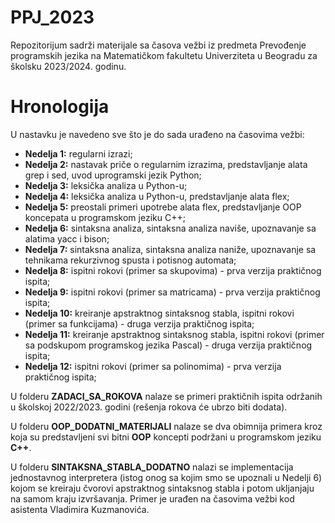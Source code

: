 # PPJ_2023
Repozitorijum sadrži materijale sa časova vežbi iz predmeta Prevođenje programskih jezika na Matematičkom fakultetu Univerziteta u Beogradu za školsku 2023/2024. godinu.

# Hronologija
U nastavku je navedeno sve što je do sada urađeno na časovima vežbi:
- **Nedelja 1:** regularni izrazi;
- **Nedelja 2:** nastavak priče o regularnim izrazima, predstavljanje alata grep i sed, uvod uprogramski jezik Python;
- **Nedelja 3:** leksička analiza u Python-u;
- **Nedelja 4:** leksička analiza u Python-u, predstavljanje alata flex;
- **Nedelja 5:** preostali primeri upotrebe alata flex, predstavljanje OOP koncepata u programskom jeziku C++;
- **Nedelja 6:** sintaksna analiza, sintaksna analiza naviše, upoznavanje sa alatima yacc i bison;
- **Nedelja 7:** sintaksna analiza, sintaksna analiza naniže, upoznavanje sa tehnikama rekurzivnog spusta i potisnog automata;
- **Nedelja 8:** ispitni rokovi (primer sa skupovima) - prva verzija praktičnog ispita;
- **Nedelja 9:** ispitni rokovi (primer sa matricama) - prva verzija praktičnog ispita;
- **Nedelja 10:** kreiranje apstraktnog sintaksnog stabla, ispitni rokovi (primer sa funkcijama) - druga verzija praktičnog ispita;
- **Nedelja 11:** kreiranje apstraktnog sintaksnog stabla, ispitni rokovi (primer sa podskupom programskog jezika Pascal) - druga verzija praktičnog ispita;
- **Nedelja 12:** ispitni rokovi (primer sa polinomima) - prva verzija praktičnog ispita;


U folderu **ZADACI_SA_ROKOVA** nalaze se primeri praktičnih ispita održanih u školskoj 2022/2023. godini (rešenja rokova će ubrzo biti dodata). 

U folderu **OOP_DODATNI_MATERIJALI** nalaze se dva obimnija primera kroz koja su predstavljeni svi bitni **OOP** koncepti podržani u programskom jeziku **C++**. 

U folderu **SINTAKSNA_STABLA_DODATNO** nalazi se implementacija jednostavnog interpretera (istog onog sa kojim smo se upoznali u Nedelji 6) kojom se kreiraju čvorovi apstraktnog sintaksnog stabla i potom ukljanjaju na samom kraju izvršavanja. Primer je urađen na časovima vežbi kod asistenta Vladimira Kuzmanovića. 

